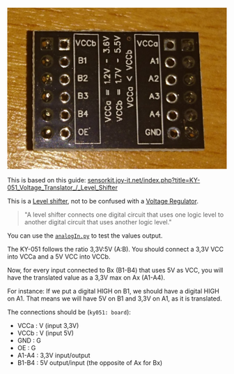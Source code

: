 ![ky051](../images/ky051.JPG)

This is based on this guide:
[sensorkit.joy-it.net/index.php?title=KY-051_Voltage_Translator_/_Level_Shifter](http://sensorkit.joy-it.net/index.php?title=KY-051_Voltage_Translator_/_Level_Shifter)

This is a [Level shifter](https://en.wikipedia.org/wiki/Logic_level), not to be confused with a [Voltage Regulator](https://en.wikipedia.org/wiki/Voltage_regulator).
>"A level shifter connects one digital circuit that uses one logic level to another digital circuit that uses another logic level."

You can use the [`analogIn.py`](../analogIn.py) to test the values output.

The KY-051 follows the ratio 3,3V:5V (A:B).
You should connect a 3,3V VCC into VCCa and a 5V VCC into VCCb.

Now, for every input connected to Bx (B1-B4) that uses 5V as VCC, you will have the translated value as a 3,3V max on Ax (A1-A4).

For instance:
If we put a digital HIGH on B1, we should have a digital HIGH on A1. That means we will have 5V on B1 and 3,3V on A1, as it is translated.


The connections should be (`ky051: board`):
* VCCa 	:	V (input 3,3V)
* VCCb 	: 	V (input 5V)
* GND 	: 	G
* OE 	:	G
* A1-A4	: 	3,3V input/output
* B1-B4	:	5V output/input (the opposite of Ax for Bx)